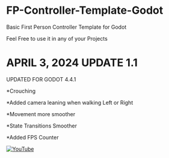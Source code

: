 # FP-Controller-Template-Godot
Basic First Person Controller Template for Godot

Feel Free to use it in any of your Projects


# APRIL 3, 2024 UPDATE 1.1

UPDATED FOR GODOT 4.4.1

*Crouching

*Added camera leaning when walking Left or Right

*Movement more smoother

*State Transitions Smoother

*Added FPS Counter

[![YouTube](http://i.ytimg.com/vi/u7hW5DgN3zE/hqdefault.jpg)](https://www.youtube.com/watch?v=u7hW5DgN3zE)


